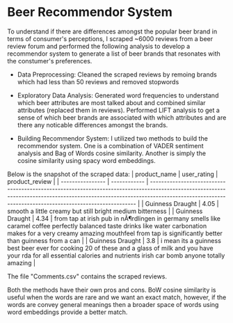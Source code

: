 # Beer Recommendor System

To understand if there are differences amongst the popular beer brand in terms of consumer's perceptions, I scraped ~6000 reviews from a beer review forum and performed the following analysis to develop a recommendor system to generate a list of beer brands that resonates with the constumer's preferences.

- Data Preprocessing: 
Cleaned the scraped reviews by remoing brands which had less than 50 reviews and removed stopwords

- Exploratory Data Analysis:
Generated word frequencies to understand which beer attributes are most talked about and combined similar attributes (replaced them in reviews). Performed LIFT analysis to get a sense of which beer brands are associated with which attributes and are there any noticable differences amongst the brands.

- Building Recommendor System:
I utilized two methods to build the recommendor system. One is a combination of VADER sentiment analysis and Bag of Words cosine similarity. Another is simply the cosine similarity using spacy word embeddings.


Below is the snapshot of the scraped data:
| product\_name    | user\_rating | product\_review                                                                                                                                                                                                                       |
| ---------------- | ------------ | ------------------------------------------------------------------------------------------------------------------------------------------------------------------------------------------------------------------------------------- |
| Guinness Draught | 4.05         | smooth a little creamy but still bright medium bitterness                                                                                                                                                                             |
| Guinness Draught | 4.34         | from tap at irish pub in nÃ¶rdlingen in germany smells like caramel coffee perfectly balanced taste drinks like water carbonation makes for a very creamy amazing mouthfeel from tap is significantly better than guinness from a can |
| Guinness Draught | 3.8          | i mean its a guinness best beer ever for cooking 20 of these and a glass of milk and you have your rda for all essential calories and nutrients irish car bomb anyone totally amazing                                                 |

The file "Comments.csv" contains the scraped reviews.

Both the methods have their own pros and cons. BoW cosine similarity is useful when the words are rare and we want an exact match, however, if the words are convey general meanings then a broader space of words using word embeddings provide a better match.


